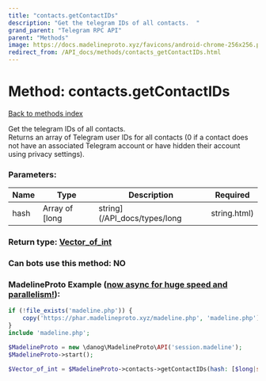 ```yaml
---
title: "contacts.getContactIDs"
description: "Get the telegram IDs of all contacts.  "
grand_parent: "Telegram RPC API"
parent: "Methods"
image: https://docs.madelineproto.xyz/favicons/android-chrome-256x256.png
redirect_from: /API_docs/methods/contacts_getContactIDs.html
---
```

# Method: contacts.getContactIDs
[Back to methods index](index.html)



Get the telegram IDs of all contacts.  
Returns an array of Telegram user IDs for all contacts (0 if a contact does not have an associated Telegram account or have hidden their account using privacy settings).

### Parameters:

| Name     |    Type       | Description | Required |
|----------|---------------|-------------|----------|
|hash|Array of [long|string](/API_docs/types/long|string.html) | [Hash for pagination, for more info click here](https://core.telegram.org/api/offsets#hash-generation) | Optional|


### Return type: [Vector\_of\_int](/API_docs/types/int.html)

### Can bots use this method: **NO**


### MadelineProto Example ([now async for huge speed and parallelism!](https://docs.madelineproto.xyz/docs/ASYNC.html)):


```php
if (!file_exists('madeline.php')) {
    copy('https://phar.madelineproto.xyz/madeline.php', 'madeline.php');
}
include 'madeline.php';

$MadelineProto = new \danog\MadelineProto\API('session.madeline');
$MadelineProto->start();

$Vector_of_int = $MadelineProto->contacts->getContactIDs(hash: [$long|string, $long|string], );
```

